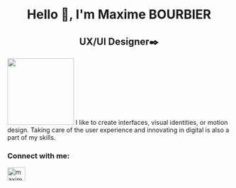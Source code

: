 <h1 align="center">Hello 👋, I'm Maxime BOURBIER</h1>
<h2 align="center">UX/UI Designer✒️</h2>
<img src="https://github.com/stephenranaud/maxime-bourrier/blob/main/assets/me.png?raw=true" width="150px">
I like to create interfaces, visual identities, or motion design.
Taking care of the user experience and innovating in digital is also a part of my skills.
<h3 align="left">Connect with me:</h3>
<p align="left">
<a href="https://linkedin.com/in/maxime-bourbier" target="blank"><img align="center" src="https://raw.githubusercontent.com/rahuldkjain/github-profile-readme-generator/master/src/images/icons/Social/linked-in-alt.svg" alt="maxime-bourbier" height="30" width="40" /></a>
</p>
